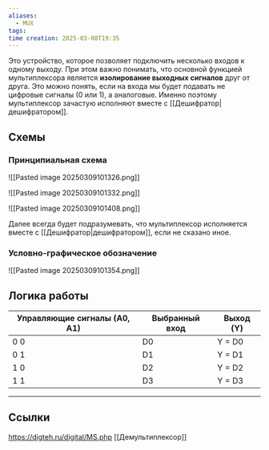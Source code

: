 ```yaml
---
aliases:
  - MUX
tags: 
time creation: 2025-03-08T19:35
---
```

Это устройство, которое позволяет подключить несколько входов к одному выходу. При этом важно понимать, что основной функцией мультиплексора является **изолирование выходных сигналов** друг от друга. Это можно понять, если на входа мы будет подавать не цифровые сигналы (0 или 1), а аналоговые. Именно поэтому мультиплексор зачастую исполняют вместе с [[Дешифратор|дешифратором]].
## Схемы

### Принципиальная схема

![[Pasted image 20250309101326.png]]

![[Pasted image 20250309101332.png]]

![[Pasted image 20250309101408.png]]

Далее всегда будет подразумевать, что мультиплексор исполняется вместе с [[Дешифратор|дешифратором]], если не сказано иное.
### Условно-графическое обозначение

![[Pasted image 20250309101354.png]]
## Логика работы
| Управляющие сигналы (А0, А1) | Выбранный вход | Выход (Y) |
| ---------------------------- | -------------- | --------- |
| 0 0                          | D0             | Y = D0    |
| 0 1                          | D1             | Y = D1    |
| 1 0                          | D2             | Y = D2    |
| 1 1                          | D3             | Y = D3    |


---
## Ссылки

https://digteh.ru/digital/MS.php
[[Демультиплексор]]

